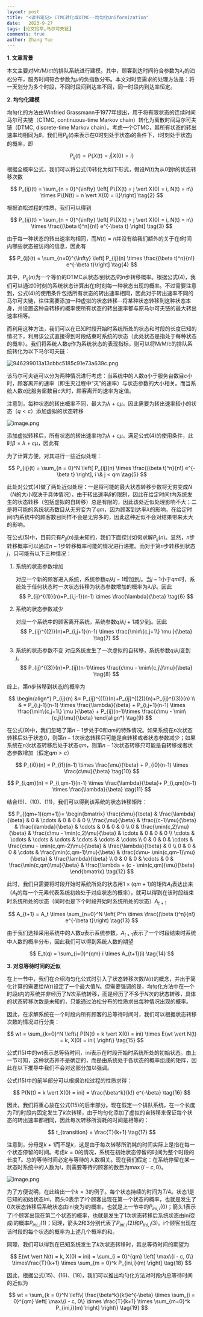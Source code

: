 ```yaml
---
layout: post
title: "<读书笔记> CTMC转化成DTMC--均匀化Uniformization"
date:   2023-9-27
tags: [论文拾萃,马尔可夫链]
comments: true
author: Zhang Yue
---
```


**1. 文章背景**

本文主要对Mt/M/ct的排队系统进行建模。其中，顾客到达时间符合参数为$\lambda_t$的泊松分布，服务时间符合参数为$\mu$的负指数分布。本文对时变需求的处理方法是：将一天划分为多个时段，不同时段间到达率不同，同一时段内到达率恒定。

**2. 均匀化建模**

均匀化的方法由Winfried Grassmann于1977年提出，用于将有限状态的连续时间马尔可夫链（CTMC, continuous-time Markov chain）转化为离散时间马尔可夫链（DTMC, discrete-time Markov chain）。考虑一个CTMC，其所有状态的转出速率均相同为$\beta$，我们用$P_{ij}(t)$来表示在0时刻处于状态$i$的条件下，$t$时刻处于状态$j$的概率，即

$$
P_{ij}(t) = P\{X(t) = j \vert X(0) = i\}
\tag{1}
$$

根据全概率公式，我们可以将公式(1)转化为如下形式，假设$N(t)$为从0到t的状态转移次数

$$
P_{ij}(t) = \sum_{n = 0}^{\infty} \left[ P\{X(t) = j \vert X(0) = i, N(t) = n\} \times P\{N(t) = n \vert X(0) = i\}\right]
\tag{2}
$$

根据泊松过程的性质，我们可以得到

$$
P_{ij}(t) = \sum_{n = 0}^{\infty} \left[ P\{X(t) = j \vert X(0) = i, N(t) = n\} \times \frac{(\beta t)^n}{n!} e^{-\beta t}  \right]
\tag{3}
$$

由于每一种状态的转出速率均相同，而$N(t) = n$并没有给我们额外的关于在$t$时间内哪些状态被访问的信息，因此有

$$
P_{ij}(t) = \sum_{n=0}^{\infty} \left[ P_{ij}(n) \times \frac{(\beta t)^n}{n!} e^{-\beta t}\right]
\tag{4}
$$

其中，$P_{ij}(n)$为一个等价的DTMC从状态$i$到状态$j$的$n$步转移概率。根据公式(4)，我们可以通过0时刻的系统状态计算出在$t$时刻每一种状态出现的概率。不过需要注意到，公式(4)的使用条件包括所有状态的转出速率相同，因此对于转出速率不同的马尔可夫链，往往需要添加一种虚拟的状态转移--将某种状态转移到这种状态本身，并设置这种自转移的概率使所有状态的转出速率都与原马尔可夫链的最大转出速率相等。

而利用这种方法，我们可以在已知时段开始时系统所处的状态和时段的长度已知的情况下，利用该公式直接得到时段结束时系统的状态（此处状态是指处于每种状态的概率）。我们将系统人数$q$作为系统状态的表现指标，则可以将M/M/c的排队系统转化为以下马尔可夫链：

![946299013a13cbbc5185c91e73a639c.png](https://s2.loli.net/2023/09/27/iKRyzjlYdJ1rH5k.png)

该马尔可夫链可以分为两种情况进行考虑：当系统中的人数$q$小于服务台数目$c$小时，顾客离开的速率（即生灭过程中“灭”的速率）与状态参数的大小相关。而当系统人数$q$比服务窗数目$c$大时，顾客离开的速率为定值。

注意到，每种状态的转出概率不同，最大为$\lambda + c\mu$，因此需要为转出速率较小的状态（$q < c$）添加虚拟的状态转移

![image.png](https://s2.loli.net/2023/09/27/pDL1quNoMi3HEeO.png)

添加虚拟转移后，所有状态的转出速率均为$\lambda + c\mu$，满足公式(4)的使用条件，此时$\beta = \lambda + c\mu$，因此有

为了计算方便，对其进行一些近似处理：

$$
P_{ij}(t) = \sum_{n = 0}^N
\left[
    P_{ij}(n) \times \frac{(\beta t)^n}{n!} e^{-\beta t}
\right],
i \& j < qm
\tag{5}
$$

此处对公式(4)做了两处近似处理：一是将可能的最大状态转移步数将无穷变成$N$（$N$的大小取决于具体情况），由于转出速率$\beta$的限制，因此在给定时间$t$内系统发生的状态转移（包括虚拟的自转移）总是有限的，因此该处近似处理影响不大；二是将可能的系统状态数目从无穷变为了$qm$，因为顾客到达率$\lambda$的影响，在给定时间$t$内系统中的顾客数目同样不会是无穷多的，因此这种近似不会对结果带来太大的影响。

在公式(5)中，目前只有$P_{ij}(n)$是未知的，我们下面探讨如何求解$P_{ij}(n)$。显然，$n$步转移概率可以通过$n-1$步转移概率可能的情况进行递推。而对于第$n$步转移到状态$j$，只可能有以下三种情况：

1. 系统的状态参数增加
   
   对应一个新的顾客进入系统，系统参数$q$从$j-1$增加到$j$。当$j-1$小于$qm$时，系统处于任何状态时一次状态转移为状态参数增加的概率为$\lambda / \beta$。因此
   $$
   P_{ij}^{(1)}(n)=P_{i,j-1}(n-1) \times \frac{\lambda}{\beta}
   \tag{6}
   $$

2. 系统的状态参数减少
   
   对应一个系统中的顾客离开系统，系统参数$q$从$j+1$减少到$j$。因此
   $$
   P_{ij}^{(2)}(n)=P_{i,j+1}(n-1) \times \frac{\min\{c,j+1\} \mu }{\beta}
   \tag{7}
   $$

3. 系统的状态参数不变
   对应系统发生了一次虚拟的自转移，系统参数$q$从$j$变到$j$。
   $$
   P_{ij}^{(3)}(n)=P_{ij}(n-1)\times \frac{c\mu - \min\{c,j\}\mu}{\beta}
   \tag{8}
   $$

综上，第$n$步转移到状态$j$的概率为

$$
\begin{align*}
    P_{ij}(n) &= P_{ij}^{(1)}(n)+P_{ij}^{(2)}(n)+P_{ij}^{(3)}(n) \\
    & = P_{i,j-1}(n-1) \times \frac{\lambda}{\beta}
    + P_{i,j+1}(n-1) \times \frac{\min\{c,j+1\} \mu }{\beta}
    + P_{ij}(n-1)\times \frac{c\mu - \min\{c,j\}\mu}{\beta}
\end{align*}
\tag{9}
$$

在公式(9)中，我们忽略了第$n-1$步处于0和$qm$的特殊情况。如果系统在$n$次状态转移后处于状态0，则第$n-1$次状态转移只可能是自转移或者状态参数减少；如果系统在$n$次状态转移后处于状态$qm$，则第$n-1$次状态转移只可能是自转移或者状态参数增加（假定$qm > c$）

$$
P_{i0}(n) = P_{i1}(n-1) \times \frac{\mu}{\beta} + 
P_{i0}(n-1) \times \frac{c\mu}{\beta} 
\tag{10}
$$

$$
P_{i,qm}(n) = P_{i,qm-1}(n-1) \times \frac{\lambda}{\beta}+
P_{i,qm}(n-1) \times \frac{\lambda}{\beta}
\tag{11}
$$

结合(9)、(10)、(11)，我们可以得到该系统的状态转移矩阵：

$$
P_{(qm+1)(qm+1)}=
\begin{bmatrix}
\frac{c\mu}{\beta} & \frac{\lambda}{\beta} & 0 & \cdots & 0 & 0 & 0 \\
\frac{\mu}{\beta} & \frac{(c-1)\mu}{\beta} & \frac{\lambda}{\beta} & \cdots & 0 & 0 & 0 \\
0 & \frac{\min(c,2)\mu}{\beta} & \frac{c\mu - \min(c,2)\mu}{\beta} & \cdots & 0 & 0 & 0 \\
\cdots & \cdots & \cdots & \cdots & \cdots & \cdots & \cdots \\
0 & 0 & 0 & \cdots & \frac{c\mu - \min(c,qm-2)\mu}{\beta} & \frac{\lambda}{\beta} & 0 \\
0 & 0 & 0 & \cdots & \frac{\min(c,qm-1)\mu}{\beta} & \frac{c\mu- \min(c,qm-1)\mu}{\beta} & \frac{\lambda}{\beta} \\
0 & 0 & 0 & \cdots & 0 & \frac{\min(c,qm)\mu}{\beta} & \frac{\lambda + (c - \min(c,qm))\mu}{\beta}
\end{bmatrix}
\tag{12}
$$

此时，我们只需要将时段开始时系统所处的状态用$1 \times (qm + 1)$的矩阵$A_t$表达出来（$A_t$的每一个元素代表系统初始处于对应状态的概率），就可以得到在该时段结束时系统所处的状态（同时也是下个时段开始时系统所处的状态）$A_{t+1}$

$$
A_{t+1} = A_t \times \sum_{n=0}^N \left( P^n \times \frac{(\beta t)^n}{n!} e^{-\beta t}\right)
\tag{13}
$$

由于我们选择采用系统中的人数$q$表示系统参数，$A_{t+1}$表示了一个时段结束时系统中人数的概率分布，因此我们可以得到系统人数的期望

$$
E_t(q) = \sum_{i=0}^{qm} i \times A_{t+1}(i)
\tag{14}
$$

**3. 对总等待时间的近似**

在上一节中，我们在介绍均匀化公式时引入了状态转移次数$N(t)$的概念，并出于简化计算的需要给$N(t)$设定了一个最大值$N$。但需要强调的是，均匀化方法中在一个时段$t$内的系统并非经历了$N$次系统转移，而是经历了不多于$N$次的状态转移，具体的状态转移次数是未知的，只能通过泊松分布的性质求出每种情况出现的概率。

因此，在求解系统在一个时段内所有顾客的总等待时间时，我们可以根据状态转移次数的情况进行分类：

$$
wt = \sum_{k=0}^N
\left\{
    P(N(t) = k \vert X(0) = ini) \times E(wt \vert N(t) = k, X(0) = ini)
\right\}
\tag{15}
$$

公式(15)中的wt表示总等待时间，ini表示在时段开始时系统所处的初始状态。由上一节可知，这种状态并不是确定的，而是由系统处于各状态的概率组成的矩阵，因此在以下推导中我们不会对这部分加以强调。

公式(15)中的前半部分可以根据泊松过程的性质求得：

$$
P(N(t) = k \vert X(0) = ini) = \frac{\beta^k}{k!} e^{-\beta}
\tag{16}
$$

因此，我们将重心放在公式(15)的后半部分。现在假定一个排队系统，在一个长度为$T$的时段内固定发生了$k$次转移，由于均匀化添加了虚拟的自转移来保证每个状态的转出速率都相同，因此每次转移所消耗的时间是相等的：

$$
t_{transition} = \frac{T}{k+1}
\tag{17}
$$

注意到，分母是$k+1$而不是$k$，这是由于每次转移所消耗的时间实际上是指在每一个状态停留的时间。考虑$k = 0$的情况，系统在初始状态停留的时间为整个时段的长度$T$。总的等待时间必定与等待的人数相关。现在我们假定：在系统停留在某一状态时系统中的人数为$i$，则需要等待的顾客的数目为$\max\{i - c, 0\}$。

![image.png](https://s2.loli.net/2023/09/27/4qNlCSc89tRAbDw.png)

为了方便说明，在此给出一个$k = 3$的例子。每个状态持续的时间为$T/4$。状态1是已知的初始状态ini，箭头0表示了i个顾客出现在第一个状态的概率，也就是发生了0次状态转移后系统状态由ini变为i的概率，也就是上一节中的$P_{ini,i}(0)$；箭头1表示了i个顾客出现在第二个状态的概率，也就是发生了1次状态转移后系统状态由ini变成i的概率$P_{ini, i}(1)$；同理，箭头2和3分别代表了$P_{ini,i}(2)$和$P_{ini, i}(3)$。i个顾客出现在该时段的每个状态的概率为上述几个概率的和。

同理，我们可以得到在已知系统发生了$k$次状态转移时，其总等待时间的期望为

$$
E(wt \vert N(t) = k, X(0) = ini) = 
\sum_{i = 0}^{qm} 
\left[
    \max\{i - c, 0\} \times\frac{T}{k+1} \times \sum_{m = 0}^k P_{ini,i}(m)
\right]
\tag{18}
$$

因此，根据公式(15)、(16)、(18)，我们可以推出均匀化方法对时段内总等待时间的近似为

$$
wt = \sum_{k = 0}^N
\left\{
    \frac{\beta^k}{k!}e^{-\beta}
    \times
    \sum_{i = 0}^{qm}
    \left[
        \max\{i - c, 0\}
        \times
        \frac{T}{k+1}
        \times
        \sum_{m=0}^k P_{ini,i}(m)
    \right]
\right\}
\tag{19}
$$